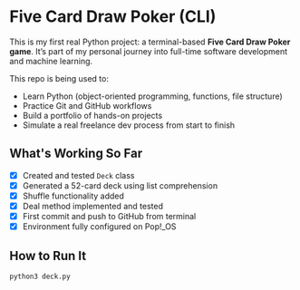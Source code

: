 # Five Card Draw Poker (CLI)

This is my first real Python project: a terminal-based **Five Card Draw Poker game**. It’s part of my personal journey into full-time software development and machine learning.

This repo is being used to:
- Learn Python (object-oriented programming, functions, file structure)
- Practice Git and GitHub workflows
- Build a portfolio of hands-on projects
- Simulate a real freelance dev process from start to finish

## What's Working So Far

- [x] Created and tested `Deck` class
- [x] Generated a 52-card deck using list comprehension
- [x] Shuffle functionality added
- [x] Deal method implemented and tested
- [x] First commit and push to GitHub from terminal
- [x] Environment fully configured on Pop!_OS

## How to Run It

```bash
python3 deck.py
